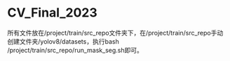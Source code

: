# CV_Final_2023
所有文件放在/project/train/src_repo文件夹下，在/project/train/src_repo手动创建文件夹/yolov8/datasets，执行bash /project/train/src_repo/run_mask_seg.sh即可。
